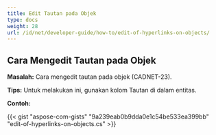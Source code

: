 ```yaml
---
title: Edit Tautan pada Objek 
type: docs
weight: 28
url: /id/net/developer-guide/how-to/edit-of-hyperlinks-on-objects/
---
```


## **Cara Mengedit Tautan pada Objek**

**Masalah:** Cara mengedit tautan pada objek (CADNET-23).

**Tips:** Untuk melakukan ini, gunakan kolom Tautan di dalam entitas.

**Contoh:**

{{< gist "aspose-com-gists" "9a239eab0b9dda0e1c54be533ea399bb" "edit-of-hyperlinks-on-objects.cs" >}}
